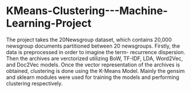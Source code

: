 # KMeans-Clustering---Machine-Learning-Project



The project takes the 20Newsgroup dataset, which contains 20,000 newsgroup documents partitioned between 20 newsgroups. 
Firstly, the data is preprocessed in order to imagine the term- recurrence dispersion. Then the archives are verctorized utilizing BoW, TF-IDF, LDA, Word2Vec, and Doc2Vec models. 
Once the vector representation of the archives is obtained, clustering is done using the K-Means Model. 
Mainly the gensim and sklearn modules were used for training the models and performing clustering respectively.
